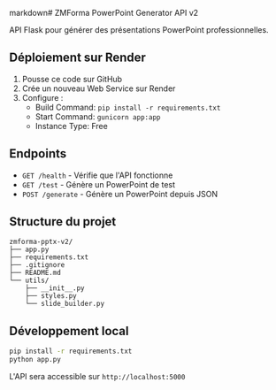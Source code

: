 markdown# ZMForma PowerPoint Generator API v2

API Flask pour générer des présentations PowerPoint professionnelles.

## Déploiement sur Render

1. Pousse ce code sur GitHub
2. Crée un nouveau Web Service sur Render
3. Configure :
   - Build Command: `pip install -r requirements.txt`
   - Start Command: `gunicorn app:app`
   - Instance Type: Free

## Endpoints

- `GET /health` - Vérifie que l'API fonctionne
- `GET /test` - Génère un PowerPoint de test
- `POST /generate` - Génère un PowerPoint depuis JSON

## Structure du projet
```
zmforma-pptx-v2/
├── app.py
├── requirements.txt
├── .gitignore
├── README.md
└── utils/
    ├── __init__.py
    ├── styles.py
    └── slide_builder.py
```

## Développement local
```bash
pip install -r requirements.txt
python app.py
```

L'API sera accessible sur `http://localhost:5000`

